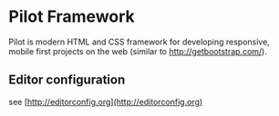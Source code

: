 # Pilot Framework  
Pilot is modern HTML and CSS framework for developing responsive, mobile first projects on the web (similar to http://getbootstrap.com/).  

## Editor configuration  
see [http://editorconfig.org](http://editorconfig.org)  
